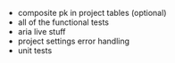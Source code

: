 - composite pk in project tables (optional)
- all of the functional tests
- aria live stuff
- project settings error handling
- unit tests
